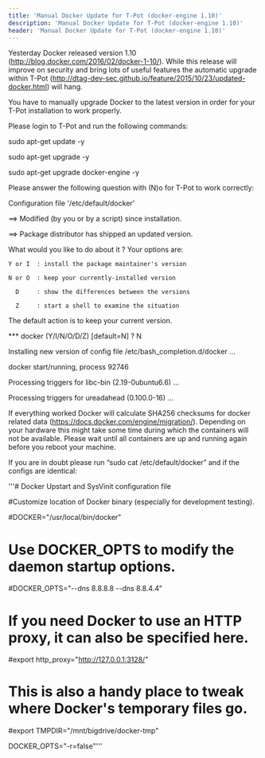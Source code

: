 ```yaml
---
title: 'Manual Docker Update for T-Pot (docker-engine 1.10)'
description: 'Manual Docker Update for T-Pot (docker-engine 1.10)'
header: 'Manual Docker Update for T-Pot (docker-engine 1.10)'
---
```



Yesterday Docker released version 1.10 (http://blog.docker.com/2016/02/docker-1-10/). While this release will
improve on security and bring lots of useful features the automatic upgrade within T-Pot (http://dtag-dev-sec.github.io/feature/2015/10/23/updated-docker.html) will hang.



You have to manually upgrade Docker to the latest version in order for your T-Pot installation to work properly.



Please login to T-Pot and run the following commands:

sudo apt-get update -y

sudo apt-get upgrade -y

sudo apt-get upgrade docker-engine -y



Please answer the following question with (N)o for T-Pot to work correctly:

Configuration file '/etc/default/docker'

 ==> Modified (by you or by a script) since installation.

 ==> Package distributor has shipped an updated version.

   What would you like to do about it ?  Your options are:

    Y or I  : install the package maintainer's version

    N or O  : keep your currently-installed version

      D     : show the differences between the versions

      Z     : start a shell to examine the situation

 The default action is to keep your current version.

*** docker (Y/I/N/O/D/Z) [default=N] ? N



Installing new version of config file /etc/bash_completion.d/docker ...

docker start/running, process 92746

Processing triggers for libc-bin (2.19-0ubuntu6.6) ...

Processing triggers for ureadahead (0.100.0-16) ...



If everything worked Docker will calculate SHA256 checksums for docker related data (https://docs.docker.com/engine/migration/). Depending on your hardware this might take some time during which the containers will not be available. Please wait until all containers are up and running again before you reboot your machine.



If you are in doubt please run “sudo cat /etc/default/docker” and if the configs are identical:

'''# Docker Upstart and SysVinit configuration file



#Customize location of Docker binary (especially for development testing).

\#DOCKER="/usr/local/bin/docker"



# Use DOCKER_OPTS to modify the daemon startup options.

\#DOCKER_OPTS="--dns 8.8.8.8 --dns 8.8.4.4"



# If you need Docker to use an HTTP proxy, it can also be specified here.

\#export http_proxy="http://127.0.0.1:3128/"



# This is also a handy place to tweak where Docker's temporary files go.

\#export TMPDIR="/mnt/bigdrive/docker-tmp"

DOCKER_OPTS="-r=false"'''
